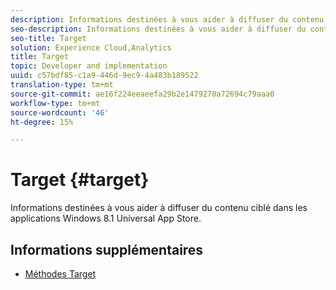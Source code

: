 ```yaml
---
description: Informations destinées à vous aider à diffuser du contenu ciblé dans les applications Windows 8.1 Universal App Store.
seo-description: Informations destinées à vous aider à diffuser du contenu ciblé dans les applications Windows 8.1 Universal App Store.
seo-title: Target
solution: Experience Cloud,Analytics
title: Target
topic: Developer and implementation
uuid: c57bdf85-c1a9-446d-9ec9-4a483b189522
translation-type: tm+mt
source-git-commit: ae16f224eeaeefa29b2e1479270a72694c79aaa0
workflow-type: tm+mt
source-wordcount: '46'
ht-degree: 15%

---
```



# Target {#target}

Informations destinées à vous aider à diffuser du contenu ciblé dans les applications Windows 8.1 Universal App Store.

## Informations supplémentaires

+ [Méthodes Target](/help/windows-appstore/target/target-methods.md)
